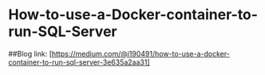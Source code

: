 # How-to-use-a-Docker-container-to-run-SQL-Server

##Blog link: [https://medium.com/@i190491/how-to-use-a-docker-container-to-run-sql-server-3e635a2aa31]
